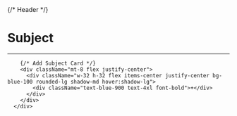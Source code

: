  <div className="flex-1 flex flex-col p-6">
        {/* Header */}
        <div className="flex items-center mb-4">
          <div className="p-4 bg-blue-100 rounded-full">
            <FaUser className="text-blue-900 text-2xl" />
          </div>
          <h1 className="text-blue-900 text-3xl font-bold ml-4">Subject</h1>
        </div>
        <hr className="border-blue-900" />

        {/* Add Subject Card */}
        <div className="mt-8 flex justify-center">
          <div className="w-32 h-32 flex items-center justify-center bg-blue-100 rounded-lg shadow-md hover:shadow-lg">
            <div className="text-blue-900 text-4xl font-bold">+</div>
          </div>
        </div>
      </div>
